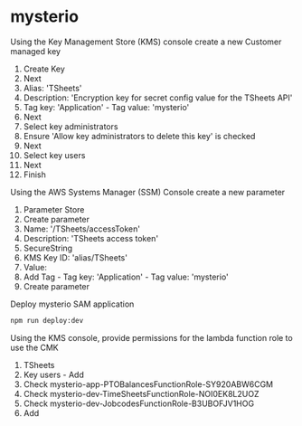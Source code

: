 # mysterio

Using the Key Management Store (KMS) console create a new Customer managed key

1. Create Key
2. Next
3. Alias: 'TSheets'
4. Description: 'Encryption key for secret config value for the TSheets API'
5. Tag key: 'Application' - Tag value: 'mysterio'
6. Next
7. Select key administrators
8. Ensure 'Allow key administrators to delete this key' is checked
9. Next
10. Select key users
11. Next
12. Finish

Using the AWS Systems Manager (SSM) Console create a new parameter

1. Parameter Store
2. Create parameter
3. Name: '/TSheets/accessToken'
4. Description: 'TSheets access token'
5. SecureString
6. KMS Key ID: 'alias/TSheets'
7. Value: <TSheets Access Token>
8. Add Tag - Tag key: 'Application' - Tag value: 'mysterio'
9. Create parameter

Deploy mysterio SAM application

```bash
npm run deploy:dev
```

Using the KMS console, provide permissions for the lambda function role to use the CMK

1. TSheets
2. Key users - Add
3. Check mysterio-app-PTOBalancesFunctionRole-SY920ABW6CGM
4. Check mysterio-dev-TimeSheetsFunctionRole-NOI0EK8L2UOZ
5. Check mysterio-dev-JobcodesFunctionRole-B3UBOFJV1HOG
5. Add

<!-- In the API Gateway console

1. Select the API
2. Settings
3. Change Endpoint Type to Regional
4. Save Changes -->
